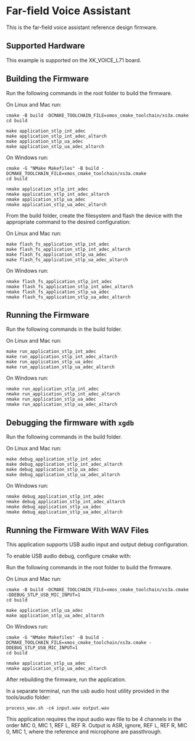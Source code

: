 # Far-field Voice Assistant

This is the far-field voice assistant reference design firmware.

## Supported Hardware

This example is supported on the XK_VOICE_L71 board.

## Building the Firmware

Run the following commands in the root folder to build the firmware.

On Linux and Mac run:

    cmake -B build -DCMAKE_TOOLCHAIN_FILE=xmos_cmake_toolchain/xs3a.cmake
    cd build

    make application_stlp_int_adec
    make application_stlp_int_adec_altarch
    make application_stlp_ua_adec
    make application_stlp_ua_adec_altarch

On Windows run:

    cmake -G "NMake Makefiles" -B build -DCMAKE_TOOLCHAIN_FILE=xmos_cmake_toolchain/xs3a.cmake
    cd build

    nmake application_stlp_int_adec
    nmake application_stlp_int_adec_altarch
    nmake application_stlp_ua_adec
    nmake application_stlp_ua_adec_altarch

From the build folder, create the filesystem and flash the device with the appropriate command to the desired configuration:

On Linux and Mac run:

    make flash_fs_application_stlp_int_adec
    make flash_fs_application_stlp_int_adec_altarch
    make flash_fs_application_stlp_ua_adec
    make flash_fs_application_stlp_ua_adec_altarch

On Windows run:

    nmake flash_fs_application_stlp_int_adec
    nmake flash_fs_application_stlp_int_adec_altarch
    nmake flash_fs_application_stlp_ua_adec
    nmake flash_fs_application_stlp_ua_adec_altarch

## Running the Firmware

Run the following commands in the build folder.

On Linux and Mac run:

    make run_application_stlp_int_adec
    make run_application_stlp_int_adec_altarch
    make run_application_stlp_ua_adec
    make run_application_stlp_ua_adec_altarch

On Windows run:

    nmake run_application_stlp_int_adec
    nmake run_application_stlp_int_adec_altarch
    nmake run_application_stlp_ua_adec
    nmake run_application_stlp_ua_adec_altarch

## Debugging the firmware with `xgdb`

Run the following commands in the build folder.

On Linux and Mac run:

    make debug_application_stlp_int_adec
    make debug_application_stlp_int_adec_altarch
    make debug_application_stlp_ua_adec
    make debug_application_stlp_ua_adec_altarch

On Windows run:

    nmake debug_application_stlp_int_adec
    nmake debug_application_stlp_int_adec_altarch
    nmake debug_application_stlp_ua_adec
    nmake debug_application_stlp_ua_adec_altarch

## Running the Firmware With WAV Files

This application supports USB audio input and output debug configuration.

To enable USB audio debug, configure cmake with:

Run the following commands in the root folder to build the firmware.

On Linux and Mac run:

    cmake -B build -DCMAKE_TOOLCHAIN_FILE=xmos_cmake_toolchain/xs3a.cmake -DDEBUG_STLP_USB_MIC_INPUT=1
    cd build

    make application_stlp_ua_adec
    make application_stlp_ua_adec_altarch

On Windows run:

    cmake -G "NMake Makefiles" -B build -DCMAKE_TOOLCHAIN_FILE=xmos_cmake_toolchain/xs3a.cmake -DDEBUG_STLP_USB_MIC_INPUT=1
    cd build

    nmake application_stlp_ua_adec
    nmake application_stlp_ua_adec_altarch

After rebuilding the firmware, run the application.

In a separate terminal, run the usb audio host utility provided in the tools/audio folder:

    process_wav.sh -c4 input.wav output.wav

This application requires the input audio wav file to be 4 channels in the order MIC 0, MIC 1, REF L, REF R.  Output is ASR, ignore, REF L, REF R, MIC 0, MIC 1, where the reference and microphone are passthrough.
